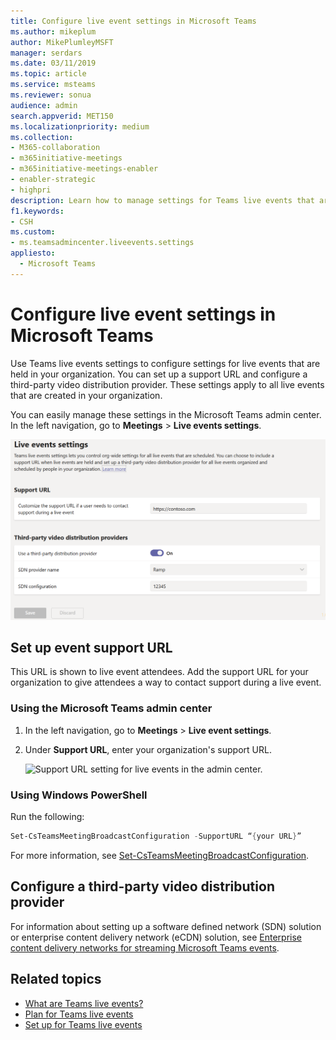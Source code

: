 ```yaml
---
title: Configure live event settings in Microsoft Teams
ms.author: mikeplum
author: MikePlumleyMSFT
manager: serdars
ms.date: 03/11/2019
ms.topic: article
ms.service: msteams
ms.reviewer: sonua
audience: admin
search.appverid: MET150
ms.localizationpriority: medium
ms.collection: 
- M365-collaboration
- m365initiative-meetings
- m365initiative-meetings-enabler
- enabler-strategic
- highpri
description: Learn how to manage settings for Teams live events that are held in your organization.
f1.keywords:
- CSH
ms.custom:
- ms.teamsadmincenter.liveevents.settings
appliesto: 
  - Microsoft Teams
---
```


# Configure live event settings in Microsoft Teams

Use Teams live events settings to configure settings for live events that are held in your organization. You can set up a support URL and configure a third-party video distribution provider. These settings apply to all live events that are created in your organization.

You can easily manage these settings in the Microsoft Teams admin center. In the left navigation, go to **Meetings** > **Live events settings**.

![Screen shot of Teams live events settings.](../media/teams-live-events-settings-new.png "Screen shot of Teams live events settings that you can configure in the Microsoft Teams admin center")

## Set up event support URL

This URL is shown to live event attendees. Add the support URL for your organization to give attendees a way to contact support during a live event.

### Using the Microsoft Teams admin center

1. In the left navigation, go to **Meetings** > **Live event settings**.
2. Under **Support URL**, enter your organization's support URL.

    ![Support URL setting for live events in the admin center.](../media/teams-live-events-settings-supporturl.png "Screen shot of support URL setting for Teams live events")

### Using Windows PowerShell

Run the following:

```PowerShell
Set-CsTeamsMeetingBroadcastConfiguration -SupportURL “{your URL}”
```

For more information, see [Set-CsTeamsMeetingBroadcastConfiguration](/powershell/module/skype/set-csteamsmeetingbroadcastconfiguration?view=skype-ps&preserve-view=true).

## Configure a third-party video distribution provider

For information about setting up a software defined network (SDN) solution or enterprise content delivery network (eCDN) solution, see [Enterprise content delivery networks for streaming Microsoft Teams events](/microsoftteams/streaming-ecdn-enterprise-content-delivery-network).

## Related topics

- [What are Teams live events?](what-are-teams-live-events.md)
- [Plan for Teams live events](plan-for-teams-live-events.md)
- [Set up for Teams live events](set-up-for-teams-live-events.md)

